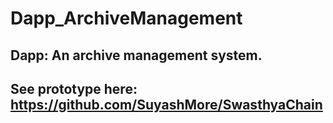 # Dapp_ArchiveManagement

## Dapp: An archive management system.
## See prototype here: https://github.com/SuyashMore/SwasthyaChain
